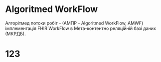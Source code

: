 # Algoritmed WorkFlow 
Алгорітмед потоки робіт - (АМПР - Algoritmed WorkFlow, AMWF) імплементація FHIR WorkFlow в Мета-контентно реляційній базі даних (МКРДБ).

# 123
